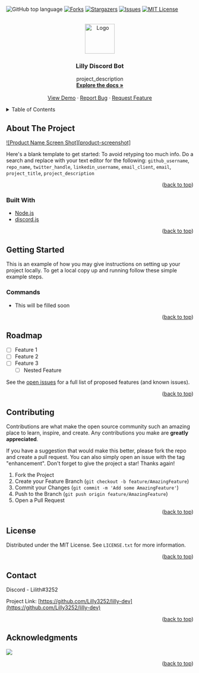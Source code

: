 <div id="top"></div>

![GitHub top language](https://img.shields.io/github/languages/top/Lilly3252/lilly-dev)
[![Forks](https://img.shields.io/github/forks/Lilly3252/lilly-dev)](https://github.com/Lilly3252/lilly-dev/network)
[![Stargazers](https://img.shields.io/github/stars/Lilly3252/lilly-dev)](https://github.com/Lilly3252/lilly-dev/stargazers)
[![Issues](https://img.shields.io/github/issues/Lilly3252/lilly-dev)](https://github.com/Lilly3252/lilly-dev/issues)
[![MIT License](https://img.shields.io/github/license/Lilly3252/lilly-dev?logo=MIT)](https://github.com/Lilly3252/lilly-dev/blob/main/LICENSE)




<!-- PROJECT LOGO -->
<br />
<div align="center">
  <a href="https://github.com/Lilly3252/lilly-dev">
    <img src="images/logo.png" alt="Logo" width="80" height="80">
  </a>

<h3 align="center">Lilly Discord Bot</h3>

  <p align="center">
    project_description
    <br />
    <a href="https://github.com/Lilly3252/lilly-dev"><strong>Explore the docs »</strong></a>
    <br />
    <br />
    <a href="https://github.com/Lilly3252/lilly-dev">View Demo</a>
    ·
    <a href="https://github.com/Lilly3252/lilly-dev/issues">Report Bug</a>
    ·
    <a href="https://github.com/Lilly3252/lilly-dev/issues">Request Feature</a>
  </p>
</div>



<!-- TABLE OF CONTENTS -->
<details>
  <summary>Table of Contents</summary>
  <ol>
    <li>
      <a href="#about-the-project">About The Project</a>
      <ul>
        <li><a href="#built-with">Built With</a></li>
      </ul>
    </li>
    <li>
      <a href="#getting-started">Getting Started</a>
      <ul>
        <li><a href="#commands">Commands</a></li>
      </ul>
    </li>
    <li><a href="#usage">Usage</a></li>
    <li><a href="#roadmap">Roadmap</a></li>
    <li><a href="#contributing">Contributing</a></li>
    <li><a href="#license">License</a></li>
    <li><a href="#contact">Contact</a></li>
    <li><a href="#acknowledgments">Acknowledgments</a></li>
  </ol>
</details>



<!-- ABOUT THE PROJECT -->
## About The Project

[![Product Name Screen Shot][product-screenshot]](https://example.com)

Here's a blank template to get started: To avoid retyping too much info. Do a search and replace with your text editor for the following: `github_username`, `repo_name`, `twitter_handle`, `linkedin_username`, `email_client`, `email`, `project_title`, `project_description`

<p align="right">(<a href="#top">back to top</a>)</p>



### Built With

* [Node.js](https://nodejs.org)
* [discord.js](https://discord.js.org/#/)


<p align="right">(<a href="#top">back to top</a>)</p>



<!-- GETTING STARTED -->
## Getting Started

This is an example of how you may give instructions on setting up your project locally.
To get a local copy up and running follow these simple example steps.

### Commands
- This will be filled soon

<p align="right">(<a href="#top">back to top</a>)</p>



<!-- USAGE EXAMPLES -->


<!-- ROADMAP -->
## Roadmap

- [ ] Feature 1
- [ ] Feature 2
- [ ] Feature 3
    - [ ] Nested Feature

See the [open issues](https://github.com/Lilly3252/lilly-dev/issues) for a full list of proposed features (and known issues).

<p align="right">(<a href="#top">back to top</a>)</p>



<!-- CONTRIBUTING -->
## Contributing

Contributions are what make the open source community such an amazing place to learn, inspire, and create. Any contributions you make are **greatly appreciated**.

If you have a suggestion that would make this better, please fork the repo and create a pull request. You can also simply open an issue with the tag "enhancement".
Don't forget to give the project a star! Thanks again!

1. Fork the Project
2. Create your Feature Branch (`git checkout -b feature/AmazingFeature`)
3. Commit your Changes (`git commit -m 'Add some AmazingFeature'`)
4. Push to the Branch (`git push origin feature/AmazingFeature`)
5. Open a Pull Request

<p align="right">(<a href="#top">back to top</a>)</p>



<!-- LICENSE -->
## License

Distributed under the MIT License. See `LICENSE.txt` for more information.

<p align="right">(<a href="#top">back to top</a>)</p>



<!-- CONTACT -->
## Contact

Discord - Lilith#3252

Project Link: [https://github.com/Lilly3252/lilly-dev](https://github.com/Lilly3252/lilly-dev)

<p align="right">(<a href="#top">back to top</a>)</p>



<!-- ACKNOWLEDGMENTS -->
## Acknowledgments

<a href = "https://github.com/Lilly3252/lilly-dev/graphs/contributors">
  <img src = "https://contrib.rocks/image?repo = Lilly3252/lilly-dev"/>
</a>

<p align="right">(<a href="#top">back to top</a>)</p>

